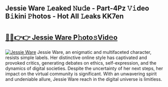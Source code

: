 ## Jessie Ware 𝙻eaked 𝙽u𝚍e - Part-4Pz 𝚅𝚒deo B𝚒kini 𝙿hotos - Hot All 𝙻eaks KK7en

# <h2><a href="http://ld4kdp.urlbe.top/?page=Jessie+Ware">🔗🔗👉👉 Jessie Ware P𝚑oto𝚜Vid𝚎o</a></h2>

[![Jessie Ware](https://i.imgur.com/eBuTRDB.gif)](http://ld4kdp.urlbe.top/?page=Jessie+Ware)
Jessie Ware, an enigmatic and multifaceted character, resists simple labels. Her distinctive online style has captivated and provoked critics, generating debates on ethics, self-expression, and the dynamics of digital societies. Despite the uncertainty of her next steps, her impact on the virtual community is significant. With an unwavering spirit and undeniable allure, Jessie Ware reach in the digital universe is limitless.
